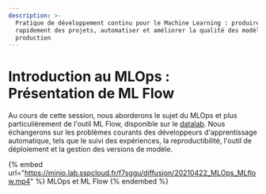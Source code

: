 ```yaml
---
description: >-
  Pratique de développement continu pour le Machine Learning : produire
  rapidement des projets, automatiser et améliorer la qualité des modèles de
  production
---
```


# Introduction au MLOps : Présentation de ML Flow

Au cours de cette session, nous aborderons le sujet du MLOps et plus particulièrement de l'outil ML Flow, disponible sur le [datalab](https://datalab.sspcloud.fr).  Nous échangerons sur les problèmes courants des développeurs d'apprentissage automatique, tels que le suivi des expériences, la reproductibilité, l'outil de déploiement et la gestion des versions de modèle.

{% embed url="https://minio.lab.sspcloud.fr/f7sggu/diffusion/20210422_MLOps_MLflow.mp4" %}
MLOps et ML Flow
{% endembed %}

